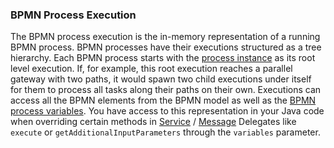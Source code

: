 ### BPMN Process Execution

The BPMN process execution is the in-memory representation of a running BPMN process. BPMN processes have their 
executions structured as a tree hierarchy. Each BPMN process 
starts with the [process instance](https://docs.camunda.org/manual/7.20/user-guide/process-engine/process-engine-concepts/#process-instances)
as its root level execution. If, for example, this root execution reaches a parallel gateway with two paths, it would spawn two child executions 
under itself for them to process all tasks along their paths on their own.
Executions can access all the BPMN elements from the BPMN model as well as the [BPMN process variables](../../concepts/dsf/bpmn-process-variables.md).
You have access to this representation in your Java code when overriding certain methods in [Service](../../concepts/dsf/service-delegates.md) / [Message](../../concepts/dsf/message-delegates.md) Delegates
like `execute` or `getAdditionalInputParameters` through the `variables` parameter.